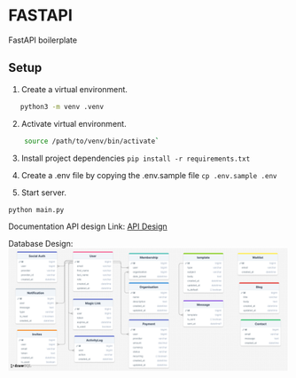 # FASTAPI

FastAPI boilerplate

## Setup

1. Create a virtual environment.

 ```sh
    python3 -m venv .venv
 ```

2. Activate virtual environment.

```sh
    source /path/to/venv/bin/activate`
```

3. Install project dependencies `pip install -r requirements.txt`
4. Create a .env file by copying the .env.sample file
`cp .env.sample .env`

5. Start server.

 ```sh
 python main.py
```

Documentation API design Link:
[API Design](https://app.swaggerhub.com/apis-docs/AYOBAMIDELEEWETUGA/hng_boilerplate_python_fastapi_web/1.0.0)

Database Design:
![Database Design](/api_design.png "api design")

